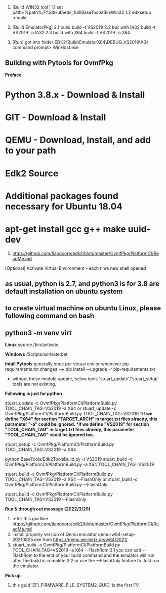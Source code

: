 
1. [Build WIN32 tool]
 1.1 set path=%path%;F:\GitHub\edk_full\BaseTools\Bin\Win32
  1.2 edksetup rebuild

2. [Build EmulatorPkg]
  2.1 build
    build -t VS2019
  2.2 buil with IA32
    build -t VS2019 -a IA32
  2.3 build with X64
    build -t VS2019 -a X64

3. [Run]
got into folder EDK2\Build\EmulatorX64\DEBUG_VS2019\X64
command prompt> WinHost.exe

## Building with Pytools for OvmfPkg

**Preface**
# Python 3.8.x - Download & Install
# GIT - Download & Install
# QEMU - Download, Install, and add to your path
# Edk2 Source
# Additional packages found necessary for Ubuntu 18.04
# apt-get install gcc g++ make uuid-dev

1. <https://github.com/tianocore/edk2/blob/master/OvmfPkg/PlatformCI/ReadMe.md>

[Optional] Activate Virtual Environment - each time new shell opened

## as usual, python is 2.7, and python3 is for 3.8 are default installation on ubuntu system
## to create virtual machine on ubuntu Linux, please following command on bash
## python3 -m venv virt

**Linux**
source <name of virtual environment>/bin/activate

**Windows**
<name of virtual environment>/Scripts/activate.bat

**Intall Pytools**
generally once per virtual env or whenever pip-requirements.txt changes
--> pip install --upgrade -r pip-requirements.txt
* without these module update, below tools 'stuart_update'/'stuart_setup' tools are not existing.


**Following is just for python**

stuart_update -c OvmfPkg/PlatformCI/PlatformBuild.py TOOL_CHAIN_TAG=VS2019 -a X64
  or
stuart_update -c OvmfPkg/PlatformCI/PlatformBuild.py TOOL_CHAIN_TAG=VS2019
  ***if we define "X64" for section "TARGET_ARCH" in target.txt files alraedy, this parameter "-a" could be ignored.**
  ***if we define "VS2019" for section "TOOL_CHAIN_TAG" in target.txt files alraedy, this parameter "TOOL_CHAIN_TAG" could be ignored too.**

stuart_setup -c OvmfPkg/PlatformCI/PlatformBuild.py TOOL_CHAIN_TAG=VS2019 -a X64

python BaseTools/Edk2ToolsBuild.py -t VS2019
stuart_build -c OvmfPkg/PlatformCI/PlatformBuild.py -a X64 TOOL_CHAIN_TAG=VS2019

stuart_build -c OvmfPkg/PlatformCI/PlatformBuild.py TOOL_CHAIN_TAG=VS2019 -a X64 --FlashOnly
  or 
stuart_build -c OvmfPkg/PlatformCI/PlatformBuild.py --FlashOnly

stuart_build -c OvmfPkg/PlatformCI/PlatformBuild.py TOOL_CHAIN_TAG=VS2019 --FlashOnly

**Run & through out message (2022/3/29)**

1. refer this guidline <https://github.com/tianocore/edk2/blob/master/OvmfPkg/PlatformCI/ReadMe.md>
2. install properly version of Qemu emulator qemu-w64-setup-20210825.exe from <https://qemu.weilnetz.de/w64/2021/>
3. stuart_build -c OvmfPkg/PlatformCI/PlatformBuild.py TOOL_CHAIN_TAG=VS2019 -a X64 --FlashRom
  3.1 you can add --FlashRom to the end of your build command and the emulator will run after the build is complete
  3.2 or use the --FlashOnly feature to Just run the emulator.

**Pick up**

1. this guid 'EFI_FIRMWARE_FILE_SYSTEM2_GUID' is the first FV.
